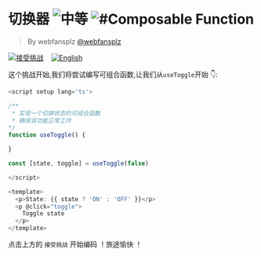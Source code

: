 <!--info-header-start--><h1>切换器 <img src="https://img.shields.io/badge/-%E4%B8%AD%E7%AD%89-d9901a" alt="中等"/> <img src="https://img.shields.io/badge/-%23Composable%20Function-999" alt="#Composable Function"/></h1><blockquote><p>By webfansplz <a href="https://github.com/webfansplz" target="_blank">@webfansplz</a></p></blockquote><p><a href="https://sfc.vuejs.org/#eyJBcHAudnVlIjoiPHNjcmlwdCBzZXR1cCBsYW5nPSd0cyc+XG5cbi8qKlxuICogSW1wbGVtZW50IGEgY29tcG9zYWJsZSBmdW5jdGlvbiB0aGF0IHRvZ2dsZSBzdGF0ZVxuICogTWFrZSB0aGUgZnVuY3Rpb24gd29yayBmaW5lXG4qL1xuZnVuY3Rpb24gdXNlVG9nZ2xlKCkge1xuXG59XG5cbmNvbnN0IFtzdGF0ZSwgdG9nZ2xlXSA9IHVzZVRvZ2dsZShmYWxzZSlcblxuPC9zY3JpcHQ+XG5cbjx0ZW1wbGF0ZT5cbiAgPHA+U3RhdGU6IHt7IHN0YXRlID8gJ09OJyA6ICdPRkYnIH19PC9wPlxuICA8cCBAY2xpY2s9XCJ0b2dnbGVcIj5cbiAgICBUb2dnbGUgc3RhdGVcbiAgPC9wPlxuPC90ZW1wbGF0ZT5cbiJ9" target="_blank"><img src="https://img.shields.io/badge/-%E6%8E%A5%E5%8F%97%E6%8C%91%E6%88%98-213547?logo=vue.js&logoColor=42b883" alt="接受挑战"/></a> &nbsp;&nbsp;&nbsp;<a href="./README.md" target="_blank"><img src="https://img.shields.io/badge/-English-gray" alt="English"/></a> </p><!--info-header-end-->


这个挑战开始,我们将尝试编写可组合函数,让我们从`useToggle`开始 👇:

```ts
<script setup lang='ts'>

/**
 * 实现一个切换状态的可组合函数
 * 确保该功能正常工作
*/
function useToggle() {

}

const [state, toggle] = useToggle(false)

</script>

<template>
  <p>State: {{ state ? 'ON' : 'OFF' }}</p>
  <p @click="toggle">
    Toggle state
  </p>
</template>

```

点击上方的 `接受挑战` 开始编码 ！旅途愉快 ！
